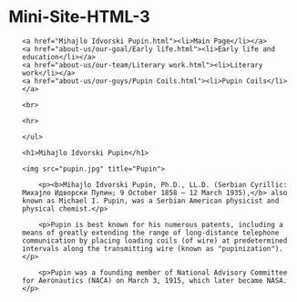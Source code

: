 # Mini-Site-HTML-3
<!DOCTYPE html>
<html lang="en">
<head>
    <meta charset="UTF-8">
    <title>Main Page</title>
</head>
<body>
    <ul>

    <a href="Mihajlo Idvorski Pupin.html"><li>Main Page</li></a>
    <a href="about-us/our-goal/Early life.html"><li>Early life and education</li></a>
    <a href="about-us/our-team/Literary work.html"><li>Literary work</li></a>
    <a href="about-us/our-guys/Pupin Coils.html"><li>Pupin Coils</li></a>

    <br>

    <hr>
    
    </ul>
    
    <h1>Mihajlo Idvorski Pupin</h1>
    
    <img src="pupin.jpg" title="Pupin">
    
        <p><b>Mihajlo Idvorski Pupin, Ph.D., LL.D. (Serbian Cyrillic: Михајло Идворски Пупин; 9 October 1858 – 12 March 1935),</b> also known as Michael I. Pupin, was a Serbian American physicist and physical chemist.</p>

        <p>Pupin is best known for his numerous patents, including a means of greatly extending the range of long-distance telephone communication by placing loading coils (of wire) at predetermined intervals along the transmitting wire (known as "pupinization").</p>
        
        <p>Pupin was a founding member of National Advisory Committee for Aeronautics (NACA) on March 3, 1915, which later became NASA.</p>
</body>
</html>

